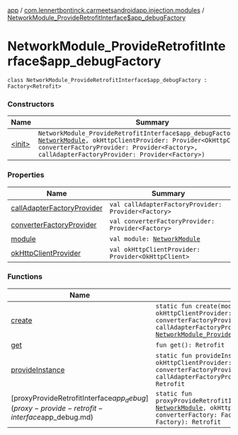 [app](../../index.md) / [com.lennertbontinck.carmeetsandroidapp.injection.modules](../index.md) / [NetworkModule_ProvideRetrofitInterface$app_debugFactory](./index.md)

# NetworkModule_ProvideRetrofitInterface$app_debugFactory

`class NetworkModule_ProvideRetrofitInterface$app_debugFactory : Factory<Retrofit>`

### Constructors

| Name | Summary |
|---|---|
| [&lt;init&gt;](-init-.md) | `NetworkModule_ProvideRetrofitInterface$app_debugFactory(module: `[`NetworkModule`](../-network-module/index.md)`, okHttpClientProvider: Provider<OkHttpClient>, converterFactoryProvider: Provider<Factory>, callAdapterFactoryProvider: Provider<Factory>)` |

### Properties

| Name | Summary |
|---|---|
| [callAdapterFactoryProvider](call-adapter-factory-provider.md) | `val callAdapterFactoryProvider: Provider<Factory>` |
| [converterFactoryProvider](converter-factory-provider.md) | `val converterFactoryProvider: Provider<Factory>` |
| [module](module.md) | `val module: `[`NetworkModule`](../-network-module/index.md) |
| [okHttpClientProvider](ok-http-client-provider.md) | `val okHttpClientProvider: Provider<OkHttpClient>` |

### Functions

| Name | Summary |
|---|---|
| [create](create.md) | `static fun create(module: `[`NetworkModule`](../-network-module/index.md)`, okHttpClientProvider: Provider<OkHttpClient>, converterFactoryProvider: Provider<Factory>, callAdapterFactoryProvider: Provider<Factory>): `[`NetworkModule_ProvideRetrofitInterface$app_debugFactory`](./index.md) |
| [get](get.md) | `fun get(): Retrofit` |
| [provideInstance](provide-instance.md) | `static fun provideInstance(module: `[`NetworkModule`](../-network-module/index.md)`, okHttpClientProvider: Provider<OkHttpClient>, converterFactoryProvider: Provider<Factory>, callAdapterFactoryProvider: Provider<Factory>): Retrofit` |
| [proxyProvideRetrofitInterface$app_debug](proxy-provide-retrofit-interface$app_debug.md) | `static fun proxyProvideRetrofitInterface$app_debug(instance: `[`NetworkModule`](../-network-module/index.md)`, okHttpClient: OkHttpClient, converterFactory: Factory, callAdapterFactory: Factory): Retrofit` |
